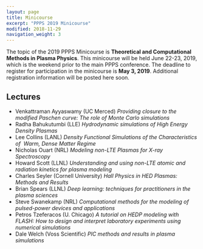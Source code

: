 ```yaml
---
layout: page
title: Minicourse
excerpt: "PPPS 2019 Minicourse"
modified: 2018-11-29
navigation_weight: 3
---
```


The topic of the 2019 PPPS Minicourse is **Theoretical and Computational Methods in Plasma Physics**. This minicourse will be held June 22-23, 2019, which is the weekend prior to the main PPPS conference. The deadline to register for participation in the minicourse is **May 3, 2019**. Additional registration information will be posted here soon.

## Lectures

* Venkattraman Ayyaswamy (UC Merced) *Providing closure to the modified Paschen curve: The role of Monte Carlo simulations*
* Radha Bahukutumbi (LLE) *Hydrodynamic simulations of High Energy Density Plasmas*
* Lee Collins (LANL) *Density Functional Simulations of the Characteristics of  Warm, Dense Matter Regime*  
* Nicholas Ouart (NRL) *Modeling non-LTE Plasmas for X-ray Spectroscopy*
* Howard Scott (LLNL) *Understanding and using non-LTE atomic and radiation kinetics for plasma modeling*
* Charles Seyler (Cornell University) *Hall Physics in HED Plasmas: Methods and Results*
* Brian Spears (LLNL) *Deep learning: techniques for practitioners in the plasma sciences*
* Steve Swanekamp (NRL) *Computational methods for the modeling of pulsed-power devices and applications*
* Petros Tzeferacos (U. Chicago) *A tutorial on HEDP modeling with FLASH: How to design and interpret laboratory experiments using numerical simulations*
* Dale Welch (Voss Scientific) *PIC methods and results in plasma simulations*


